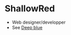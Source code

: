 # ShallowRed
- Web designer/developper
- See [Deep blue](https://en.wikipedia.org/wiki/Deep_Blue_(chess_computer))
